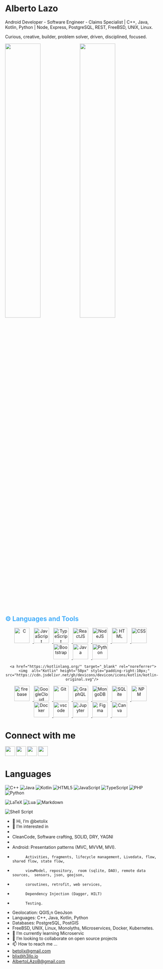 <!-- Begin First Section -->
<h1> Alberto Lazo </h1>

<p align:"center">
Android Developer - Software Engineer - Claims Specialist | C++, Java, Kotlin, Python | Node, Express, PostgreSQL, REST, FreeBSD, UNIX, Linux. 

Curious, creative, builder, problem solver, driven, disciplined, focused.
</p>
<!-- End First Section -->


<img align="left" width="48%" src="https://github-readme-stats.vercel.app/api?username=betolix&show_icons=true&theme=merko" />

<img align="left" width="48%" src="https://github-readme-stats.vercel.app/api/top-langs/?username=betolix&langs_count=12&hide=css&layout=compact" />

<!-- Begin Second Section -->

<!-- Languages and Tools -->
<h2 style="color: #44AEFB">⚙️ Languages and Tools</h2>

<div align="center">
     

<a href="https://www.cprogramming.com/" target="_blank" rel="noreferrer">
<img  alt="C" height="50px" style="padding-right:10px;" src="https://cdn.jsdelivr.net/gh/devicons/devicon/icons/c/c-original.svg"/>
</a>
          
<a href="https://developer.mozilla.org/en-US/docs/Web/JavaScript" target="_blank" rel="noreferrer">
<img  alt="JavaScript" height="50px" style="padding-right:10px;" src="https://cdn.jsdelivr.net/gh/devicons/devicon/icons/javascript/javascript-plain.svg"/>
</a>

<a href="https://www.typescriptlang.org/" target="_blank" rel="noreferrer">
<img  alt="TypeScript" height="50px" style="padding-right:10px; ;" src="https://cdn.jsdelivr.net/gh/devicons/devicon/icons/typescript/typescript-plain.svg"/>
</a>

<a href="https://reactjs.org/" target="_blank" rel="noreferrer">
<img  alt="ReactJS" height="50px" style="padding-right:10px;" src="https://cdn.jsdelivr.net/gh/devicons/devicon/icons/react/react-original.svg" />
</a>

<a href="https://nodejs.org/en/" target="_blank" rel="noreferrer">
<img  alt="NodeJS" height="50px" style="padding-right:10px;" src="https://cdn.jsdelivr.net/gh/devicons/devicon/icons/nodejs/nodejs-original.svg"/>
</a>

<a href="https://developer.mozilla.org/en-US/docs/Web/HTML" target="_blank" rel="noreferrer">
<img  alt="HTML" height="50px" style="padding-right:10px;" src="https://cdn.jsdelivr.net/gh/devicons/devicon/icons/html5/html5-original.svg"/>
</a>

<a href="https://developer.mozilla.org/en-US/docs/Web/CSS" target="_blank" rel="noreferrer">
<img  alt="CSS" height="50px" style="padding-right:10px;" src="https://cdn.jsdelivr.net/gh/devicons/devicon/icons/css3/css3-original.svg"/>
</a>

<a href="https://getbootstrap.com/" target="_blank" rel="noreferrer">
<img  alt="Bootstrap" height="50px" style="padding-right:10px;" src="https://cdn.jsdelivr.net/gh/devicons/devicon/icons/bootstrap/bootstrap-original.svg"/>
</a>

 <a href="https://www.java.com/en/" target="_blank" rel="noreferrer">
 <img  alt="Java" height="50px" style="padding-right:10px;" src="https://cdn.jsdelivr.net/gh/devicons/devicon/icons/java/java-original.svg"/>
 </a>    
 
<a href="https://www.python.org/" target="_blank" rel="noreferrer">
<img  alt="Python" height="50px" style="padding-right:10px;" src="https://cdn.jsdelivr.net/gh/devicons/devicon/icons/python/python-original.svg"/>
</a>



     <a href="https://kotlinlang.org/" target="_blank" rel="noreferrer">
      <img  alt="Kotlin" height="50px" style="padding-right:10px;" src="https://cdn.jsdelivr.net/gh/devicons/devicon/icons/kotlin/kotlin-original.svg"/>
  </a>
  <a href="https://firebase.google.com/" target="_blank" rel="noreferrer">
      <img  alt="firebase" height="50px" style="padding-right:10px;" src="https://cdn.jsdelivr.net/gh/devicons/devicon/icons/firebase/firebase-plain.svg"/>
  </a>
  <a href="https://cloud.google.com/" target="_blank" rel="noreferrer">
      <img  alt="GoogleCloud" height="50px" style="padding-right:10px;" src="https://cdn.jsdelivr.net/gh/devicons/devicon/icons/googlecloud/googlecloud-original.svg"/> 
  </a>
  <a href="https://git-scm.com/" target="_blank" rel="noreferrer">
      <img  alt="Git" height="50px" style="padding-right:10px;" src="https://cdn.jsdelivr.net/gh/devicons/devicon/icons/git/git-original.svg"/>
  </a>
  <a href="https://www.graphql.com/" target="_blank" rel="noreferrer">
      <img  alt="GraphQL" height="50px" style="padding-right:10px;" src="https://cdn.jsdelivr.net/gh/devicons/devicon/icons/graphql/graphql-plain.svg"/>
  </a>
  <a href="https://www.mongodb.com/" target="_blank" rel="noreferrer">
      <img  alt="MongoDB" height="50px" style="padding-right:10px;" src="https://cdn.jsdelivr.net/gh/devicons/devicon/icons/mongodb/mongodb-original.svg"/>
  </a>
  <a href="https://www.sqlite.org/index.html" target="_blank" rel="noreferrer">
      <img  alt="SQLite" height="50px" style="padding-right:10px;" src="https://cdn.jsdelivr.net/gh/devicons/devicon/icons/sqlite/sqlite-original.svg"/>
  </a>
  <a href="https://www.npmjs.com/" target="_blank" rel="noreferrer">
      <img  alt="NPM" height="50px" style="padding-right:10px;" src="https://cdn.jsdelivr.net/gh/devicons/devicon/icons/npm/npm-original-wordmark.svg"/>
  </a>
  <a href="https://www.docker.com/" target="_blank" rel="noreferrer">
      <img  alt="Docker" height="50px" style="padding-right:10px;" src="https://cdn.jsdelivr.net/gh/devicons/devicon/icons/docker/docker-plain-wordmark.svg"/>
  </a>
  <a href="https://code.visualstudio.com/" target="_blank" rel="noreferrer">
      <img  alt="vscode" height="50px" style="padding-right:10px;"src="https://cdn.jsdelivr.net/gh/devicons/devicon/icons/vscode/vscode-original.svg"/>
  </a>
  <a href="http://jupyter.org/" target="_blank" rel="noreferrer">
      <img  alt="Jupyter" height="50px" style="padding-right:10px;"src="https://cdn.jsdelivr.net/gh/devicons/devicon/icons/jupyter/jupyter-original-wordmark.svg"/>
  </a>
  <a href="https://www.figma.com/" target="_blank" rel="noreferrer">
      <img  alt="Figma" height="50px" style="padding-right:10px;" src="https://cdn.jsdelivr.net/gh/devicons/devicon/icons/figma/figma-original.svg"/> 
  </a>
  <a href="https://www.canva.com/" target="_blank" rel="noreferrer">
      <img  alt="Canva" height="50px" style="padding-right:10px;" src="https://cdn.jsdelivr.net/gh/devicons/devicon/icons/canva/canva-original.svg"/> 
  </a>
      
      
      

</div>



<!-- End Second Section -->

# Connect with me
<div>
<img height="32" width="32" src="https://cdn.simpleicons.org/linkedin/FFFFFF" />
<img height="32" width="32" src="https://cdn.simpleicons.org/twitter/FFFFFF" /> 
<img height="32" width="32" src="https://cdn.simpleicons.org/facebook/FFFFFF" /> 
<img height="32" width="32" src="https://cdn.simpleicons.org/instagram/FFFFFF" /> 
</div>



# Languages


![C++](https://img.shields.io/badge/c++-%2300599C.svg?style=for-the-badge&logo=c%2B%2B&logoColor=white)
![Java](https://img.shields.io/badge/java-%23ED8B00.svg?style=for-the-badge&logo=openjdk&logoColor=white)
![Kotlin](https://img.shields.io/badge/kotlin-%237F52FF.svg?style=for-the-badge&logo=kotlin&logoColor=white)
![HTML5](https://img.shields.io/badge/html5-%23E34F26.svg?style=for-the-badge&logo=html5&logoColor=white)
![JavaScript](https://img.shields.io/badge/javascript-%23323330.svg?style=for-the-badge&logo=javascript&logoColor=%23F7DF1E)
![TypeScript](https://img.shields.io/badge/typescript-%23007ACC.svg?style=for-the-badge&logo=typescript&logoColor=white)
![PHP](https://img.shields.io/badge/php-%23777BB4.svg?style=for-the-badge&logo=php&logoColor=white)
![Python](https://img.shields.io/badge/python-3670A0?style=for-the-badge&logo=python&logoColor=ffdd54)

![LaTeX](https://img.shields.io/badge/latex-%23008080.svg?style=for-the-badge&logo=latex&logoColor=white)
![Lua](https://img.shields.io/badge/lua-%232C2D72.svg?style=for-the-badge&logo=lua&logoColor=white)
![Markdown](https://img.shields.io/badge/markdown-%23000000.svg?style=for-the-badge&logo=markdown&logoColor=white)

![Shell Script](https://img.shields.io/badge/shell_script-%23121011.svg?style=for-the-badge&logo=gnu-bash&logoColor=white)




- 👋 Hi, I’m @betolix
- 👀 I’m interested in 
- 
- CleanCode, Software crafting, SOLID, DRY, YAGNI
- 
- Android: Presentation patterns (MVC, MVVM, MVI). 
-           Activities, fragments, lifecycle management, Livedata, flow, shared flow, state flow, 
-           viewModel, repository,  room (sqlite, DAO), remote data sources,  sensors, json, geojson, 
-           coroutines, retrofit, web services, 
-           Dependency Injection (Dagger, HILT) 
-           Testing.
- Geolocation: QGIS,n GeoJson 
- Languages: C++, Java, Kotlin, Python
- Databases: PostgreSQL, PostGIS 
- FreeBSD, UNIX, Linux, Monolyths, Microservices, Docker, Kubernetes.
- 🌱 I’m currently learning Microservic
- 💞️ I’m looking to collaborate on open source projects
- 📫 How to reach me ...
- betolix@gmail.com
- blix@h3llo.io
- AlbertoLAzoB@gmail.com


<!---
betolix/betolix is a ✨ special ✨ repository because its `README.md` (this file) appears on your GitHub profile.
You can click the Preview link to take a look at your changes.
--->
